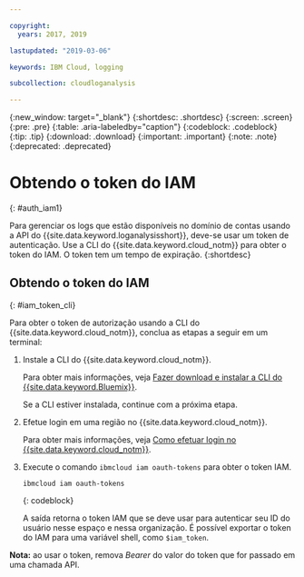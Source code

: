 ```yaml
---

copyright:
  years: 2017, 2019

lastupdated: "2019-03-06"

keywords: IBM Cloud, logging

subcollection: cloudloganalysis

---
```


{:new_window: target="_blank"}
{:shortdesc: .shortdesc}
{:screen: .screen}
{:pre: .pre}
{:table: .aria-labeledby="caption"}
{:codeblock: .codeblock}
{:tip: .tip}
{:download: .download}
{:important: .important}
{:note: .note}
{:deprecated: .deprecated}


# Obtendo o token do IAM
{: #auth_iam1}

Para gerenciar os logs que estão disponíveis no domínio de contas usando a API do {{site.data.keyword.loganalysisshort}}, deve-se usar um token de autenticação. Use a CLI do {{site.data.keyword.cloud_notm}} para obter o token do IAM. O token tem um tempo de expiração. 
{:shortdesc}


## Obtendo o token do IAM
{: #iam_token_cli}

Para obter o token de autorização usando a CLI do {{site.data.keyword.cloud_notm}}, conclua as etapas a seguir em um terminal:

1. Instale a CLI do {{site.data.keyword.cloud_notm}}.

   Para obter mais informações, veja [Fazer download e instalar a CLI do {{site.data.keyword.Bluemix}}](/docs/cli?topic=cloud-cli-ibmcloud-cli#overview).
   
   Se a CLI estiver instalada, continue com a próxima etapa.
    
2. Efetue login em uma região no {{site.data.keyword.cloud_notm}}. 

    Para obter mais informações, veja [Como efetuar login no {{site.data.keyword.cloud_notm}}](/docs/services/CloudLogAnalysis/qa?topic=cloudloganalysis-cli_qa#login).
	
3. Execute o comando `ibmcloud iam oauth-tokens` para obter o token IAM.

    ```
	ibmcloud iam oauth-tokens
	```
	{: codeblock}
	
	A saída retorna o token IAM que se deve usar para autenticar seu ID do usuário nesse espaço e nessa organização. É possível exportar o token do IAM para uma variável shell, como `$iam_token`.



**Nota:** ao usar o token, remova *Bearer* do valor do token que for passado em uma chamada API.

